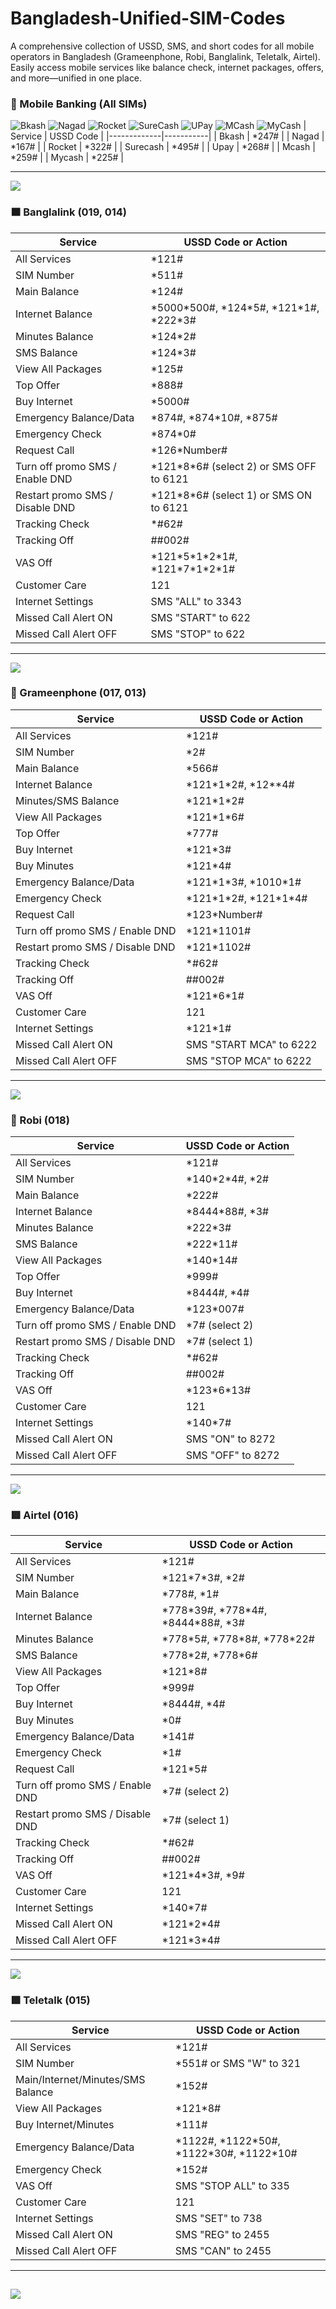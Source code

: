 # Bangladesh-Unified-SIM-Codes
A comprehensive collection of USSD, SMS, and short codes for all mobile operators in Bangladesh (Grameenphone, Robi, Banglalink, Teletalk, Airtel). Easily access mobile services like balance check, internet packages, offers, and more—unified in one place.

### 📱 Mobile Banking (All SIMs)

![Bkash](https://play-lh.googleusercontent.com/1CRcUfmtwvWxT2g-xJF8s9_btha42TLi6Lo-qVkVomXBb_citzakZX9BbeY51iholWs=s48) ![Nagad](https://play-lh.googleusercontent.com/9ps_d6nGKQzfbsJfMaFR0RkdwzEdbZV53ReYCS09Eo5MV-GtVylFD-7IHcVktlnz9Mo=w48-h48) ![Rocket](https://play-lh.googleusercontent.com/sDY6YSDobbm_rX-aozinIX5tVYBSea1nAyXYI4TJlije2_AF5_5aG3iAS7nlrgo0lk8=w48-h48) ![SureCash](https://play-lh.googleusercontent.com/7P3DsQan_NHSE3PwEM9PwqVgdpqI-HsXwhJx-vwx2hjrUzy882Q7z3HVR2cL96IR2g=w48-h48) ![UPay](https://play-lh.googleusercontent.com/cCVvEEwDQSPmDO8F-kryWhvzy53JllG1FGtHGDG-SDgfVTvvYSvWEXXDbgAY0hf7Bg=w48-h48) ![MCash](https://play-lh.googleusercontent.com/8sY7fsOPPoXNt36tNQR9dOnpmbjaYaoXQ8e2U_m-Jd535v1W--Zp31JUFAT1j35lmA4=w48-h48) ![MyCash](https://play-lh.googleusercontent.com/XxjDubic8DtGeyEgXe_JXx7alBSloX2zfiQzwOh4IwQFc-ZARAlzJwXJ_0mo55EkHA=w48-h48) 
| Service     | USSD Code |
|-------------|-----------|
| Bkash       | \*247#     |
| Nagad       | \*167#     |
| Rocket      | \*322#     |
| Surecash    | \*495#     |
| Upay        | \*268#     |
| Mcash       | \*259#     |
| Mycash      | \*225#     |

---

![](https://play-lh.googleusercontent.com/ypbooFBDXpDUEBFTL6J6BC6NN4fYKA4NH-Exh5RkebTrz6DpOxW4w8ImHE8bjcJlE3Y=w240-h480)
### 🟧 Banglalink (019, 014)
| Service                         | USSD Code or Action                          |
| ------------------------------- | -------------------------------------------- |
| All Services                    | \*121#                                        |
| SIM Number                      | \*511#                                        |
| Main Balance                    | \*124#                                        |
| Internet Balance                | \*5000\*500#, \*124\*5#, \*121\*1#, \*222*3# |
| Minutes Balance                 | \*124\*2#                                    |
| SMS Balance                     | \*124\*3#                                    |
| View All Packages               | \*125#                                       |
| Top Offer                       | \*888#                                       |
| Buy Internet                    | \*5000#                                      |
| Emergency Balance/Data          | \*874#, \*874\*10#, \*875#                   |
| Emergency Check                 | \*874\*0#                                    |
| Request Call                    | \*126\*Number#                               |
| Turn off promo SMS / Enable DND | \*121\*8\*6# (select 2) or SMS OFF to 6121   |
| Restart promo SMS / Disable DND | \*121\*8\*6# (select 1) or SMS ON to 6121    |
| Tracking Check                  | *#62#                                        |
| Tracking Off                    | ##002#                                       |
| VAS Off                         | \*121\*5\*1\*2\*1#, \*121\*7\*1\*2\*1#       |
| Customer Care                   | 121                                          |
| Internet Settings               | SMS "ALL" to 3343                            |
| Missed Call Alert ON            | SMS "START" to 622                           |
| Missed Call Alert OFF           | SMS "STOP" to 622                            |

---

![](https://play-lh.googleusercontent.com/8dKenJeYnw-c49E6JZoilnHCXQ_tUWoHrAYMV35rVd6oX2Eko7O_YSESqTPFpB_8n8U=w240-h480)
### 🔵 Grameenphone (017, 013)
| Service                         | USSD Code or Action        |
| ------------------------------- | -------------------------- |
| All Services                    | \*121#                     |
| SIM Number                      | \*2#                       |
| Main Balance                    | \*566#                     |
| Internet Balance                | \*121\*1\*2#, \*12**4#     |
| Minutes/SMS Balance             | \*121\*1\*2#               |
| View All Packages               | \*121\*1\*6#               |
| Top Offer                       | \*777#                     |
| Buy Internet                    | \*121\*3#                  |
| Buy Minutes                     | \*121\*4#                  |
| Emergency Balance/Data          | \*121\*1\*3#, \*1010\*1#   |
| Emergency Check                 | \*121\*1\*2#, \*121\*1\*4# |
| Request Call                    | \*123\*Number#             |
| Turn off promo SMS / Enable DND | \*121\*1101#               |
| Restart promo SMS / Disable DND | \*121\*1102#               |
| Tracking Check                  | \*#62#                     |
| Tracking Off                    | ##002#                     |
| VAS Off                         | \*121\*6\*1#               |
| Customer Care                   | 121                        |
| Internet Settings               | \*121\*1#                  |
| Missed Call Alert ON            | SMS "START MCA" to 6222    |
| Missed Call Alert OFF           | SMS "STOP MCA" to 6222     |

---

![](https://play-lh.googleusercontent.com/8dKenJeYnw-c49E6JZoilnHCXQ_tUWoHrAYMV35rVd6oX2Eko7O_YSESqTPFpB_8n8U=w240-h480)
### 🔴 Robi (018)
| Service                         | USSD Code or Action |
| ------------------------------- | ------------------- |
| All Services                    | \*121#              |
| SIM Number                      | \*140\*2\*4#, \*2#  |
| Main Balance                    | \*222#              |
| Internet Balance                | \*8444\*88#, \*3#   |
| Minutes Balance                 | \*222\*3#           |
| SMS Balance                     | \*222\*11#          |
| View All Packages               | \*140\*14#          |
| Top Offer                       | \*999#              |
| Buy Internet                    | \*8444#, \*4#       |
| Emergency Balance/Data          | \*123\*007#         |
| Turn off promo SMS / Enable DND | \*7# (select 2)     |
| Restart promo SMS / Disable DND | \*7# (select 1)     |
| Tracking Check                  | \*#62#              |
| Tracking Off                    | ##002#              |
| VAS Off                         | \*123\*6\*13#       |
| Customer Care                   | 121                 |
| Internet Settings               | \*140\*7#           |
| Missed Call Alert ON            | SMS "ON" to 8272    |
| Missed Call Alert OFF           | SMS "OFF" to 8272   |

---

![](https://play-lh.googleusercontent.com/8dKenJeYnw-c49E6JZoilnHCXQ_tUWoHrAYMV35rVd6oX2Eko7O_YSESqTPFpB_8n8U=w240-h480)
### 🟥 Airtel (016)
| Service                         | USSD Code or Action                 |
| ------------------------------- | ----------------------------------- |
| All Services                    | \*121#                              |
| SIM Number                      | \*121\*7\*3#, *2#                   |
| Main Balance                    | \*778#, \*1#                        |
| Internet Balance                | \*778\*39#, \*778\*4#, \*8444\*88#, \*3# |
| Minutes Balance                 | \*778\*5#, \*778\*8#, \*778\*22#          |
| SMS Balance                     | \*778\*2#, \*778\*6#                    |
| View All Packages               | \*121*8#                             |
| Top Offer                       | \*999#                               |
| Buy Internet                    | \*8444#, *4#                         |
| Buy Minutes                     | \*0#                                 |
| Emergency Balance/Data          | \*141#                               |
| Emergency Check                 | \*1#                                 |
| Request Call                    | \*121\*5#                             |
| Turn off promo SMS / Enable DND | \*7# (select 2)                      |
| Restart promo SMS / Disable DND | \*7# (select 1)                      |
| Tracking Check                  | \*#62#                               |
| Tracking Off                    | ##002#                              |
| VAS Off                         | \*121\*4\*3#, *9#                      |
| Customer Care                   | 121                                 |
| Internet Settings               | \*140*7#                             |
| Missed Call Alert ON            | \*121\*2*4#                           |
| Missed Call Alert OFF           | \*121\*3*4#                           |

---

![](https://play-lh.googleusercontent.com/e99h2XlCDarz1Z7iKUy5f34w8iqcqHcCRguQEBWCQPC0Fpxqs4k3S9XZLurzv5C5aA=w240-h480)
### 🟩 Teletalk (015)
| Service                        | USSD Code or Action                                  |
|--------------------------------|------------------------------------------------------|
| All Services                   | *121#                                               |
| SIM Number                     | *551# or SMS "W" to 321                             |
| Main/Internet/Minutes/SMS Balance | *152#                                          |
| View All Packages              | \*121\*8#                                             |
| Buy Internet/Minutes           | *111#                                               |
| Emergency Balance/Data         | \*1122#, \*1122\*50#, \*1122\*30#, \*1122\*10#             |
| Emergency Check                | *152#                                               |
| VAS Off                        | SMS "STOP ALL" to 335                               |
| Customer Care                  | 121                                                 |
| Internet Settings              | SMS "SET" to 738                                    |
| Missed Call Alert ON           | SMS "REG" to 2455                                   |
| Missed Call Alert OFF          | SMS "CAN" to 2455                                   |

---
![](https://upload.wikimedia.org/wikipedia/commons/thumb/f/f9/Flag_of_Bangladesh.svg/1920px-Flag_of_Bangladesh.svg.png)
---
